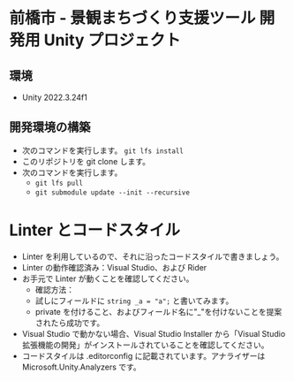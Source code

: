 # 前橋市 - 景観まちづくり支援ツール 開発用 Unity プロジェクト

## 環境

- Unity 2022.3.24f1

## 開発環境の構築

- 次のコマンドを実行します。 `git lfs install`
- このリポジトリを git clone します。
- 次のコマンドを実行します。
  - `git lfs pull`
  - `git submodule update --init --recursive`

# Linter とコードスタイル

- Linter を利用しているので、それに沿ったコードスタイルで書きましょう。
- Linter の動作確認済み：Visual Studio、および Rider
- お手元で Linter が動くことを確認してください。
  - 確認方法：
  - 試しにフィールドに `string _a = "a";` と書いてみます。
  - private を付けること、およびフィールド名に"\_"を付けないことを提案されたら成功です。
- Visual Studio で動かない場合、Visual Studio Installer から「Visual Studio 拡張機能の開発」がインストールされていることを確認してください。
- コードスタイルは .editorconfig に記載されています。アナライザーは Microsoft.Unity.Analyzers です。
